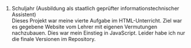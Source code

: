 
1. Schuljahr (Ausbildung als staatlich geprüfter informationstechnischer Assistent)    
Dieses Projekt war meine vierte Aufgabe im HTML-Unterricht. 
Ziel war es gegebene Website vom Lehrer mit eigenen Vermutungen nachzubauen. 
Dies war mein Einstieg in JavaScript.
Leider habe ich nur die finale Versionen im Repository.
